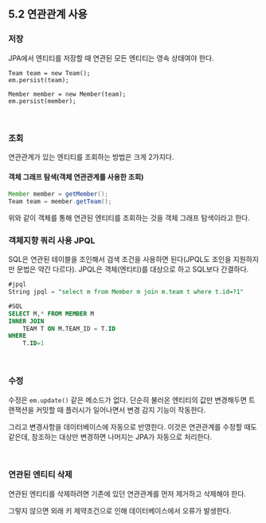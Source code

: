 ## 5.2 연관관계 사용

### 저장

JPA에서 엔티티를 저장할 때 연관된 모든 엔티티는 영속 상태여야 한다.

```
Team team = new Team();
em.persist(team);

Member member = new Member(team);
em.persist(member);
```

<br>

### 조회

연관관계가 있는 엔티티를 조회하는 방법은 크게 2가지다.

#### 객체 그래프 탐색(객체 연관관계를 사용한 조회)

```java
Member member = getMember();
Team team = member.getTeam();
```

위와 같이 객체를 통해 연관된 엔티티를 조회하는 것을 객체 그래프 탐색이라고 한다.

### 객체지향 쿼리 사용 JPQL

SQL은 연관된 테이블을 조인해서 검색 조건을 사용하면 된다(JPQL도 조인을 지원하지만 문법은 약간 다르다). JPQL은 객체(엔티티)를 대상으로 하고 SQL보다 간결하다.

```sql
#jpql
String jpql = "select m from Member m join m.team t where t.id=?1"
```

```sql
#SQL
SELECT M,* FROM MEMBER M
INNER JOIN
    TEAM T ON M.TEAM_ID = T.ID
WHERE
    T.ID=1
```

<br>

### 수정

수정은 `em.update()` 같은 메소드가 없다. 단순히 불러온 엔티티의 값만 변경해두면 트랜잭션을 커밋할 때 플러시가 일어나면서 변경 감지 기능이 작동한다. 

그리고 변경사항을 데이터베이스에 자동으로 반영한다. 이것은 연관관계를 수정할 때도 같은데, 참조하는 대상만 변경하면 나머지는 JPA가 자동으로 처리한다.

<br>

### 연관된 엔티티 삭제

연관된 엔티티를 삭제하려면 기존에 있던 연관관계를 먼저 제거하고 삭제해야 한다. 

그렇지 않으면 외래 키 제약조건으로 인해 데이터베이스에서 오류가 발생한다. 